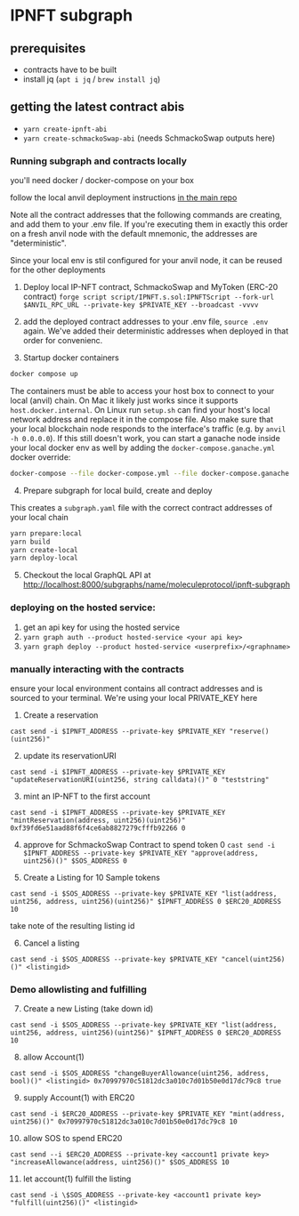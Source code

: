 # IPNFT subgraph

## prerequisites

-   contracts have to be built
-   install jq (`apt i jq` / `brew install jq`)

## getting the latest contract abis

-   `yarn create-ipnft-abi`
-   `yarn create-schmackoSwap-abi` (needs SchmackoSwap outputs here)

### Running subgraph and contracts locally

you'll need docker / docker-compose on your box

follow the local anvil deployment instructions [in the main repo](../README.md)

Note all the contract addresses that the following commands are creating, and add them to your .env file. If you're executing them in exactly this order on a fresh anvil node with the default mnemonic, the addresses are "deterministic".

Since your local env is stil configured for your anvil node, it can be reused for the other deployments

1. Deploy local IP-NFT contract, SchmackoSwap and MyToken (ERC-20 contract)
   `forge script script/IPNFT.s.sol:IPNFTScript --fork-url $ANVIL_RPC_URL --private-key $PRIVATE_KEY --broadcast -vvvv`

2. add the deployed contract addresses to your .env file, `source .env` again. We've added their deterministic addresses when deployed in that order for convenienc.

3. Startup docker containers

```sh
docker compose up
```

The containers must be able to access your host box to connect to your local (anvil) chain. On Mac it likely just works since it supports `host.docker.internal`. On Linux run `setup.sh` can find your host's local network address and replace it in the compose file. Also make sure that your local blockchain node responds to the interface's traffic (e.g. by `anvil -h 0.0.0.0`). If this still doesn't work, you can start a ganache node inside your local docker env as well by adding the `docker-compose.ganache.yml` docker override:

```sh
docker-compose --file docker-compose.yml --file docker-compose.ganache.yml up
```

4. Prepare subgraph for local build, create and deploy

This creates a `subgraph.yaml` file with the correct contract addresses of your local chain

```sh
yarn prepare:local
yarn build
yarn create-local
yarn deploy-local
```

5. Checkout the local GraphQL API at <http://localhost:8000/subgraphs/name/moleculeprotocol/ipnft-subgraph>

### deploying on the hosted service:

1. get an api key for using the hosted service
2. `yarn graph auth --product hosted-service <your api key>`
3. `yarn graph deploy --product hosted-service <userprefix>/<graphname>`

### manually interacting with the contracts

ensure your local environment contains all contract addresses and is sourced to your terminal. We're using your local PRIVATE_KEY here

1. Create a reservation

`cast send -i $IPNFT_ADDRESS --private-key $PRIVATE_KEY "reserve()(uint256)"`

2. update its reservationURI

`cast send -i $IPNFT_ADDRESS --private-key $PRIVATE_KEY "updateReservationURI(uint256, string calldata)()" 0 "teststring"`

3. mint an IP-NFT to the first account

`cast send -i $IPNFT_ADDRESS --private-key $PRIVATE_KEY "mintReservation(address, uint256)(uint256)" 0xf39fd6e51aad88f6f4ce6ab8827279cfffb92266 0`

4. approve for SchmackoSwap Contract to spend token 0
   `cast send -i $IPNFT_ADDRESS --private-key $PRIVATE_KEY "approve(address, uint256)()" $SOS_ADDRESS 0`

5. Create a Listing for 10 Sample tokens

`cast send -i $SOS_ADDRESS --private-key $PRIVATE_KEY "list(address, uint256, address, uint256)(uint256)" $IPNFT_ADDRESS 0 $ERC20_ADDRESS 10`

take note of the resulting listing id

6. Cancel a listing

`cast send -i $SOS_ADDRESS --private-key $PRIVATE_KEY "cancel(uint256)()" <listingid>`

### Demo allowlisting and fulfilling

7. Create a new Listing (take down id)

`cast send -i $SOS_ADDRESS --private-key $PRIVATE_KEY "list(address, uint256, address, uint256)(uint256)" $IPNFT_ADDRESS 0 $ERC20_ADDRESS 10`

8. allow Account(1)

`cast send -i $SOS_ADDRESS "changeBuyerAllowance(uint256, address, bool)()" <listingid> 0x70997970c51812dc3a010c7d01b50e0d17dc79c8 true`

9. supply Account(1) with ERC20

`cast send -i $ERC20_ADDRESS --private-key $PRIVATE_KEY "mint(address, uint256)()" 0x70997970c51812dc3a010c7d01b50e0d17dc79c8 10`

10. allow SOS to spend ERC20

`cast send --i $ERC20_ADDRESS --private-key <account1 private key> "increaseAllowance(address, uint256)()" $SOS_ADDRESS 10`

11. let account(1) fulfill the listing

`cast send -i \$SOS_ADDRESS --private-key <account1 private key> "fulfill(uint256)()" <listingid>`
